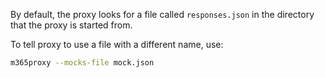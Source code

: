 By default, the proxy looks for a file called `responses.json` in the directory that the proxy is started from.

To tell proxy to use a file with a different name, use:

```sh
m365proxy --mocks-file mock.json
```
